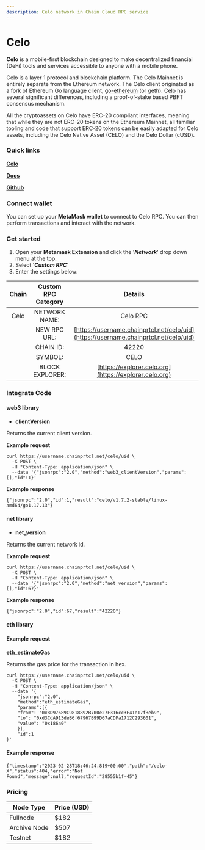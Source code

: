 ```yaml
---
description: Celo network in Chain Cloud RPC service
---
```


# Celo

**Celo** is a mobile-first blockchain designed to make decentralized financial (DeFi) tools and services accessible to anyone with a mobile phone.

Celo is a layer 1 protocol and blockchain platform. The Celo Mainnet is entirely separate from the Ethereum network. The Celo client originated as a fork of Ethereum Go language client, [go-ethereum](https://github.com/ethereum/go-ethereum) (or geth). Celo has several significant differences, including a proof-of-stake based PBFT consensus mechanism.

All the cryptoassets on Celo have ERC-20 compliant interfaces, meaning that while they are not ERC-20 tokens on the Ethereum Mainnet, all familiar tooling and code that support ERC-20 tokens can be easily adapted for Celo assets, including the Celo Native Asset (CELO) and the Celo Dollar (cUSD).

### Quick links

[**Celo**](https://celo.org/)

[**Docs**](https://docs.celo.org/)

[**Github**](https://github.com/celo-org)

### Connect wallet

You can set up your **MetaMask wallet** to connect to Celo RPC. You can then perform transactions and interact with the network.

### Get started

1. Open your **Metamask Extension** and click the '_**Network**_' drop down menu at the top.
2. Select '_**Custom RPC**_'
3. Enter the settings below:

| Chain | Custom RPC Category |                                    Details                                     |
| :---: | :-----------------: | :----------------------------------------------------------------------------: |
| Celo  |    NETWORK NAME:    |                                    Celo RPC                                    |
|       |    NEW RPC URL:     | [https://username.chainprtcl.net/celo/uid](https://username.chainprtcl.net/celo/uid) |
|       |      CHAIN ID:      |                                     42220                                      |
|       |       SYMBOL:       |                                      CELO                                      |
|       |   BLOCK EXPLORER:   |             [https://explorer.celo.org](https://explorer.celo.org)             |

### Integrate Code

#### web3 library

* **clientVersion**

Returns the current client version.

**Example request**

```
curl https://username.chainprtcl.net/celo/uid \
  -X POST \
  -H "Content-Type: application/json" \
  --data '{"jsonrpc":"2.0","method":"web3_clientVersion","params":[],"id":1}'
```

**Example response**

```
{"jsonrpc":"2.0","id":1,"result":"celo/v1.7.2-stable/linux-amd64/go1.17.13"}
```

#### net library

* **net\_version**

Returns the current network id.

**Example request**

```
curl https://username.chainprtcl.net/celo/uid \
  -X POST \
  -H "Content-Type: application/json" \
  --data '{"jsonrpc":"2.0","method":"net_version","params":[],"id":67}'
```

**Example response**

```
{"jsonrpc":"2.0","id":67,"result":"42220"}
```

#### eth library

#### Example request

**eth\_estimateGas**

Returns the gas price for the transaction in hex.

```
curl https://username.chainprtcl.net/celo/uid \
  -X POST \
  -H "Content-Type: application/json" \
  --data '{
    "jsonrpc":"2.0",
    "method":"eth_estimateGas",
    "params":[{
    "from": "0x8D97689C9818892B700e27F316cc3E41e17fBeb9",
    "to": "0xd3CdA913deB6f67967B99D67aCDFa1712C293601",
    "value": "0x186a0"
    }],
    "id":1
}'
```

#### Example response

```
{"timestamp":"2023-02-28T18:46:24.819+00:00","path":"/celo-X","status":404,"error":"Not Found","message":null,"requestId":"28555b1f-45"}
```

### Pricing

| Node Type             | Price (USD)          |
| --------------------- | ---------------------|
| Fullnode              | $182                 |
| Archive Node          | $507                 |
| Testnet               | $182                 |